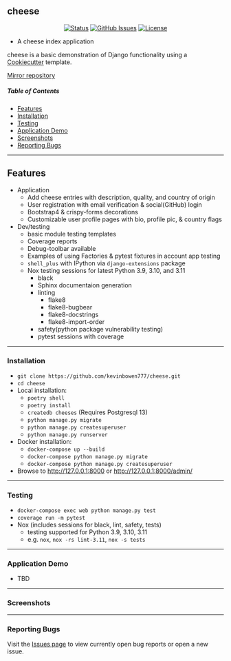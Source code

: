 ## cheese 

<div align="center">

  [![Status](https://img.shields.io/badge/status-active-success.svg)]() 
  [![GitHub Issues](https://img.shields.io/github/issues/kevinbowen777/cheese.svg)](https://github.com/kevinbowen777/cheese/issues)
  [![License](https://img.shields.io/badge/license-MIT-blue.svg)](/LICENSE)

</div>

- A cheese index application

cheese is a basic demonstration of Django functionality using a [Cookiecutter](https://github.com/feldroy/django-crash-starter) template.

[Mirror repository](https://gitlab.com/kevinbowen/cheese.git)

##### Table of Contents
 - [Features](#features)
 - [Installation](#installation)
 - [Testing](#testing)
 - [Application Demo](#application-demo)
 - [Screenshots](#screenshots)
 - [Reporting Bugs](#reporting-bugs)

---
## Features
 - Application
     - Add cheese entries with description, quality, and country of origin
     - User registration with email verification & social(GitHub) login
     - Bootstrap4 & crispy-forms decorations
     - Customizable user profile pages with bio, profile pic, & country flags
 - Dev/testing
     - basic module testing templates
     - Coverage reports
     - Debug-toolbar available
     - Examples of using Factories & pytest fixtures in account app testing
     - `shell_plus` with IPython via `django-extensions` package
     - Nox testing sessions for latest Python 3.9, 3.10, and 3.11
         - black
         - Sphinx documentaion generation
         - linting
             - flake8
             - flake8-bugbear
             - flake8-docstrings
             - flake8-import-order
         - safety(python package vulnerability testing)
         - pytest sessions with coverage
---

### Installation
 - `git clone https://github.com/kevinbowen777/cheese.git`
 - `cd cheese`
 - Local installation:
     - `poetry shell`
     - `poetry install`
     - `createdb cheeses` (Requires Postgresql 13)
     - `python manage.py migrate`
     - `python manage.py createsuperuser`
     - `python manage.py runserver`
 - Docker installation:
     - `docker-compose up --build`
     - `docker-compose python manage.py migrate`
     - `docker-compose python manage.py createsuperuser`
 - Browse to http://127.0.0.1:8000 or http://127.0.0.1:8000/admin/

---

### Testing
 - `docker-compose exec web python manage.py test`
 - `coverage run -m pytest`
 - Nox (includes sessions for black, lint, safety, tests)
     - testing supported for Python 3.9, 3.10, 3.11
     - e.g. `nox`, `nox -rs lint-3.11`, `nox -s tests`

---

### Application Demo
 - TBD
 
---
### Screenshots

---
### Reporting Bugs

   Visit the [Issues page](https://github.com/kevinbowen777/cheese/issues)
      to view currently open bug reports or open a new issue.

